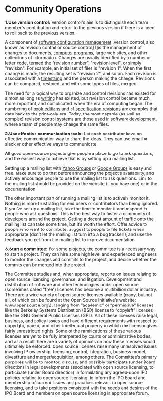 # Community Operations

**1.Use version control:** Version control's aim is to distinguish each team member's contribution and return to the previous version if there is a need to roll back to the previous version.

A component of [software configuration management](https://en.wikipedia.org/wiki/Software_configuration_management) ,version control, also known as revision control or source control,\[1\]is the management of changes to documents, [computer programs](https://en.wikipedia.org/wiki/Computer_program), large web sites, and other collections of information. Changes are usually identified by a number or letter code, termed the "revision number", "revision level", or simply "revision". For example, an initial set of files is "revision 1". When the first change is made, the resulting set is "revision 2", and so on. Each revision is associated with a [timestamp](https://en.wikipedia.org/wiki/Timestamp) and the person making the change. Revisions can be compared, restored, and with some types of files, merged.

The need for a logical way to organize and control revisions has existed for almost as long as [writing](https://en.wikipedia.org/wiki/Writing) has existed, but revision control became much more important, and complicated, when the era of computing began. The numbering of [book editions](https://en.wikipedia.org/wiki/Specification_%28technical_standard%29) and of [specification revisions](https://en.wikipedia.org/wiki/Specification_%28technical_standard%29) are examples that date back to the print-only era. Today, the most capable \(as well as complex\) revision control systems are those used in [software development](https://en.wikipedia.org/wiki/Software_development), where a team of people may change the same files.

**2.Use effective communication tools:**  Let each contributor have an effective communication way to share the ideas. They can use email or slack or other effective ways to communicate.

All good open-source projects give people a place to go to ask questions, and the easiest way to achieve that is by setting up a mailing list.

Setting up a mailing list with [Yahoo Groups](http://groups.yahoo.com/) or [Google Groups](http://groups.google.com/) is easy and free. Make sure to do that before announcing the project’s availability, and actively encourage people to use the mailing list to ask questions. Link to the mailing list should be provided on the website \(if you have one\) or in the documentation.

The other important part of running a mailing list is to actively monitor it. Nothing is more frustrating for end users or contributors than being ignored. If you’ve set up a mailing list, take the time to monitor it and respond to people who ask questions. This is the best way to foster a community of developers around the project. Getting a decent amount of traffic onto the mailing list can take some time, but it’s worth the effort. Offer advice to people who want to contribute; suggest to people to file tickets when appropriate \(don’t let the mailing list turn into a bug tracker!\); and use the feedback you get from the mailing list to improve documentation.

**3.Start a committee:** For some projects, the committee is a necessary way to start a project. They can hire some high level and experienced engineers to monitor the changes and commits to the project, and decide whether the commits can be merged into the project.

The Committee studies and, when appropriate, reports on issues relating to open source licensing, governance, and litigation. Development and distribution of software and other technologies under open source \(sometimes called “free”\) licenses has become a multibillion dollar industry. There are a wide variety of open source licenses available \(many, but not all, of which can be found at the Open Source Initiative’s website: www.opensource.org\), ranging from ”academic” or “permissive” licenses like the Berkeley Systems Distribution \(BSD\) license to “copyleft” licenses like the GNU General Public Licenses \(GPL\). All of these licenses raise legal, business, and policy issues and have different requirements with respect to copyright, patent, and other intellectual property to which the licensor gives fairly unrestricted rights. Some of the ramifications of these various licenses are yet to be fully interpreted by courts or administrative bodies, and as a result there are a variety of opinions on how these licenses would ultimately be enforced. Open source licenses raise many unresolved issues involving IP ownership, licensing, control, integration, business model, divestiture and merger/acquisition, among others. The Committee’s primary purposes will be to monitor, discuss, and possibly participate \(under Board direction\) in legal developments associated with open source licensing, to participate \(under Board direction\) in formulating any agreed-upon IPO policies relating to open source licensing, to inform the IPO Board and membership of current issues and practices relevant to open source licensing, and to take positions consistent with the needs and desires of the IPO Board and members on open source licensing in appropriate forum.

